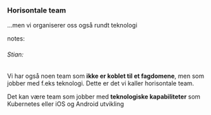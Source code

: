 ### Horisontale team

...men vi organiserer oss også rundt teknologi


notes:
###### Stian:
Vi har også noen team som **ikke er koblet til et fagdomene**, men som jobber med f.eks teknologi. Dette er det vi kaller horisontale team. 

Det kan være team som jobber med **teknologiske kapabiliteter** som Kubernetes eller iOS og Android utvikling


